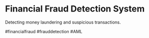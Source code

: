 # Financial Fraud Detection System

Detecting money laundering and suspicious transactions.

#financialfraud #frauddetection #AML

